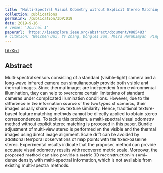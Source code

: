 ```yaml
---
title: "Multi-Spectral Visual Odometry without Explicit Stereo Matching"
collection: publications
permalink: /publication/3DV2019
date: 2019-9-16
# venue: 'Journal 1'
paperurl: 'https://ieeexplore.ieee.org/abstract/document/8885483'
# citation: 'Weichen Dai, Yu Zhang, Donglei Sun, Naira Hovakimyan, Ping Li'
---
```


[[ArXiv]](https://arxiv.org/pdf/1908.08814.pdf)

## Abstract
Multi-spectral sensors consisting of a standard (visible-light) camera and a long-wave infrared camera can simultaneously provide both visible and thermal images. Since thermal images are independent from environmental illumination, they can help to overcome certain limitations of standard cameras under complicated illumination conditions. However, due to the difference in the information source of the two types of cameras, their images usually share very low texture similarity. Hence, traditional texture-based feature matching methods cannot be directly applied to obtain stereo correspondences. To tackle this problem, a multi-spectral visual odometry method without explicit stereo matching is proposed in this paper. Bundle adjustment of multi-view stereo is performed on the visible and the thermal images using direct image alignment. Scale drift can be avoided by additional temporal observations of map points with the fixed-baseline stereo. Experimental results indicate that the proposed method can provide accurate visual odometry results with recovered metric scale. Moreover, the proposed method can also provide a metric 3D reconstruction in semi-dense density with multi-spectral information, which is not available from existing multi-spectral methods.